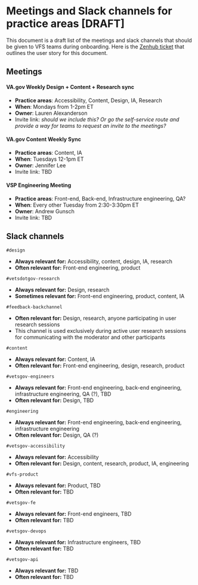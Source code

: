 # Meetings and Slack channels for practice areas [DRAFT]

This document is a draft list of the meetings and slack channels that should be given to VFS teams during onboarding. Here is the [Zenhub ticket](https://github.com/department-of-veterans-affairs/va.gov-team/issues/203) that outlines the user story for this document.

## Meetings

#### VA.gov Weekly Design + Content + Research sync

- **Practice areas**: Accessibility, Content, Design, IA, Research
- **When**: Mondays from 1-2pm ET
- **Owner**: Lauren Alexanderson
- Invite link: _should we include this? Or go the self-service route and provide a way for teams to request an invite to the meetings?_

#### VA.gov Content Weekly Sync

- **Practice areas**: Content, IA
- **When**: Tuesdays 12-1pm ET
- **Owner**: Jennifer Lee
- Invite link: TBD

#### VSP Engineering Meeting

- **Practice areas**: Front-end, Back-end, Infrastructure engineering, QA?
- **When**: Every other Tuesday from 2:30-3:30pm ET
- **Owner**: Andrew Gunsch
- Invite link: TBD

## Slack channels

`#design`
- **Always relevant for:** Accessibility, content, design, IA, research
- **Often relevant for:** Front-end engineering, product

`#vetsdotgov-research`
- **Always relevant for:** Design, research
- **Sometimes relevant for:** Front-end engineering, product, content, IA

`#feedback-backchannel`
- **Often relevant for:** Design, research, anyone participating in user research sessions
- This channel is used exclusively during active user research sessions for communicating with the moderator and other participants

`#content`
- **Always relevant for:** Content, IA
- **Often relevant for:** Front-end engineering, design, research, product

`#vetsgov-engineers`
- **Always relevant for:** Front-end engineering, back-end engineering, infrastructure engineering, QA (?), TBD
- **Often relevant for:** Design, TBD

`#engineering`
- **Always relevant for:** Front-end engineering, back-end engineering, infrastructure engineering
- **Often relevant for:** Design, QA (?)

`#vetsgov-accessibility`
- **Always relevant for:** Accessibility
- **Often relevant for:** Design, content, research, product, IA, engineering

`#vfs-product`
- **Always relevant for:** Product, TBD
- **Often relevant for:** TBD

`#vetsgov-fe`
- **Always relevant for:** Front-end engineers, TBD
- **Often relevant for:** TBD

`#vetsgov-devops`
- **Always relevant for:** Infrastructure engineers, TBD
- **Often relevant for:** TBD

`#vetsgov-api`
- **Always relevant for:** TBD
- **Often relevant for:** TBD
